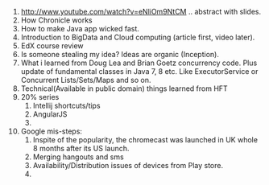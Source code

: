 1. http://www.youtube.com/watch?v=eNliOm9NtCM .. abstract with slides.
2. How Chronicle works
3. How to make Java app wicked fast.
4. Introduction to BigData and Cloud computing (article first, video later).
5. EdX course review
6. Is someone stealing my idea? Ideas are organic (Inception).
7. What i learned from Doug Lea and Brian Goetz concurrency code. Plus update of fundamental classes in Java 7, 8 etc. Like ExecutorService or Concurrent Lists/Sets/Maps and so on.
8. Technical(Available in public domain) things learned from HFT
9. 20% series
    1. Intellij shortcuts/tips
    2. AngularJS
    3. 
10. Google mis-steps:
    1. Inspite of the popularity, the chromecast was launched in UK whole 8 months after its US launch.
    2. Merging hangouts and sms
    3. Availability/Distribution issues of devices from Play store.
    4. 
